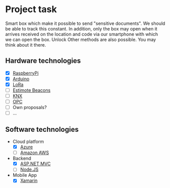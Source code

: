 # Project task

Smart box which make it possible to send "sensitive documents". We should be able to track this constant. In addition, only the box may open when it arrives received on the location and code via our smartphone with which we can open the box. Unlock Other methods are also possible. You may think about it there.

## Hardware technologies

- [x] [RaspberryPi][10]
- [x] [Arduino][11]
- [x] [LoRa][3]
- [ ] [Estimote Beacons][2]
- [ ] [KNX][1]
- [ ] [OPC][4]
- [ ] Own proposals?
- [ ] ...

## Software technologies

- Cloud platform
  - [x] [Azure][5]
  - [ ] [Amazon AWS][6]
- Backend
  - [x] [ASP.NET MVC][7]
  - [ ] [Node.JS][8]
- Mobile App
  - [x] [Xamarin][9]

[1]: https://www.knx.org/knx-en/index.php
[2]: http://estimote.com/
[3]: http://www.proximus.be/en/id_cl_iot/large-companies-and-public-sector/solutions/internet-and-networks/internet-of-things.html?v1=paidsearch&v2=proximus-etr-esales%2Fsemetis&v3=Google&v4=Generic-Search&v5=adtext&v6=lora&v7=mecor-internet-iot&v8=14D-Generic-Lora-NL&v9=generic-lora-nl&gclid=Cj0KEQjwnKzABRDy2pb7nPSazdsBEiQAI4lZQJPeG6HXCCaALtZkVKAJhuPGprEiMoN-VNH_zHf8Y8kaAvHF8P8HAQ&gclsrc=aw.ds
[4]: http://www.opcdatahub.com/WhatIsOPC.html
[5]: https://azure.microsoft.com/en-us/
[6]: https://aws.amazon.com/
[7]: https://www.asp.net/mvc
[8]: https://nodejs.org/en/
[9]: https://www.xamarin.com/
[10]: https://www.raspberrypi.org/ 
[11]: https://www.arduino.cc/
